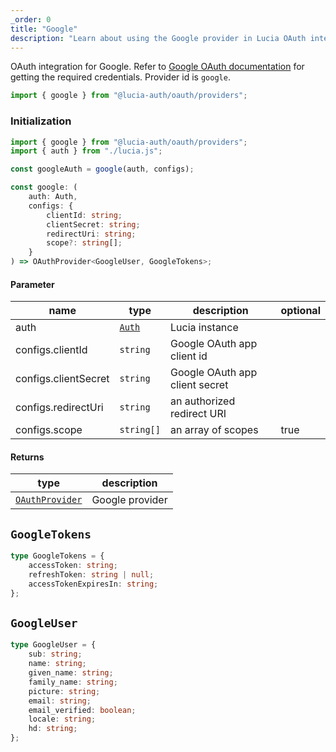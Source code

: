 ```yaml
---
_order: 0
title: "Google"
description: "Learn about using the Google provider in Lucia OAuth integration"
---
```


OAuth integration for Google. Refer to [Google OAuth documentation](https://developers.google.com/identity/protocols/oauth2/web-server#httprests) for getting the required credentials. Provider id is `google`.

```ts
import { google } from "@lucia-auth/oauth/providers";
```

### Initialization

```ts
import { google } from "@lucia-auth/oauth/providers";
import { auth } from "./lucia.js";

const googleAuth = google(auth, configs);
```

```ts
const google: (
	auth: Auth,
	configs: {
		clientId: string;
		clientSecret: string;
		redirectUri: string;
		scope?: string[];
	}
) => OAuthProvider<GoogleUser, GoogleTokens>;
```

#### Parameter

| name                 | type                                 | description                    | optional |
| -------------------- | ------------------------------------ | ------------------------------ | -------- |
| auth                 | [`Auth`](/reference/lucia-auth/auth) | Lucia instance                 |          |
| configs.clientId     | `string`                             | Google OAuth app client id     |          |
| configs.clientSecret | `string`                             | Google OAuth app client secret |          |
| configs.redirectUri  | `string`                             | an authorized redirect URI     |          |
| configs.scope        | `string[]`                           | an array of scopes             | true     |

#### Returns

| type                                              | description     |
| ------------------------------------------------- | --------------- |
| [`OAuthProvider`](/reference/oauth/oauthprovider) | Google provider |

## `GoogleTokens`

```ts
type GoogleTokens = {
	accessToken: string;
	refreshToken: string | null;
	accessTokenExpiresIn: string;
};
```

## `GoogleUser`

```ts
type GoogleUser = {
	sub: string;
	name: string;
	given_name: string;
	family_name: string;
	picture: string;
	email: string;
	email_verified: boolean;
	locale: string;
	hd: string;
};
```

